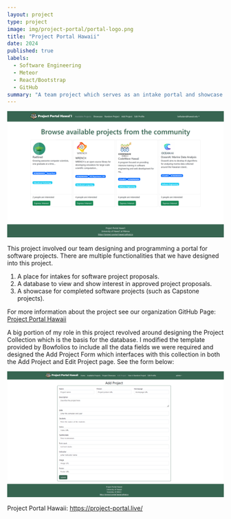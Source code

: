 ```yaml
---
layout: project
type: project
image: img/project-portal/portal-logo.png
title: "Project Portal Hawaii"
date: 2024
published: true
labels:
  - Software Engineering
  - Meteor
  - React/Bootstrap
  - GitHub
summary: "A team project which serves as an intake portal and showcase for software projects."
---
```


<img class="img-fluid" src="../img/project-portal/available-projects.png" alt="available project page">

This project involved our team designing and programming a portal for software projects. There are multiple functionalities that we have designed into this project. 
1. A place for intakes for software project proposals. 
2. A database to view and show interest in approved project proposals. 
3. A showcase for completed software projects (such as Capstone projects).

For more information about the project see our organization GitHub Page: <a href="https://project-portal-hawaii.github.io/"><i class="large github icon "></i>Project Portal Hawaii</a>

A big portion of my role in this project revolved around designing the Project Collection which is the basis for the database. I modified the template provided by Bowfolios to include all the data fields we were required and designed the Add Project Form which interfaces with this collection in both the Add Project and Edit Project page. See the form below: 

<img class="img-fluid" src="../img/project-portal/add-project.png" alt="add project page">

Project Portal Hawaii: <a href="https://project-portal.live/">https://project-portal.live/</a>

